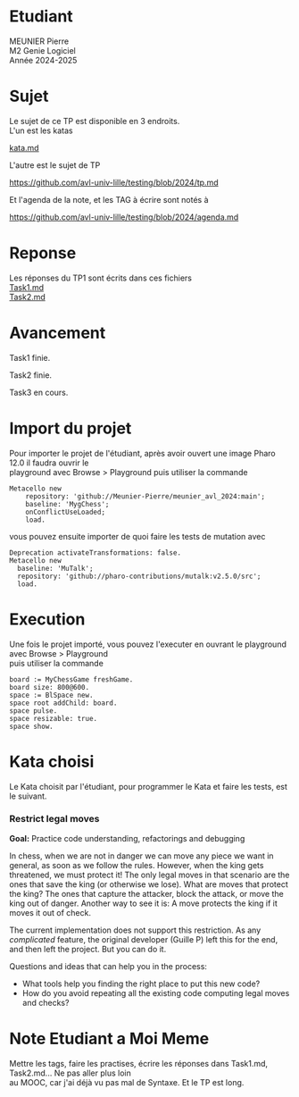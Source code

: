 


# Etudiant       

MEUNIER Pierre      
M2 Genie Logiciel     
Année 2024-2025     

# Sujet    

Le sujet de ce TP est disponible en 3 endroits.     
L'un est les katas   

[kata.md](./kata.md)   

L'autre est le sujet de TP   

https://github.com/avl-univ-lille/testing/blob/2024/tp.md   

Et l'agenda de la note, et les TAG à écrire sont notés à    

https://github.com/avl-univ-lille/testing/blob/2024/agenda.md    

# Reponse    

Les réponses du TP1 sont écrits dans ces fichiers     
[Task1.md](./Task1.md)  
[Task2.md](./Task2.md)  

# Avancement    

Task1 finie.   

Task2 finie.

Task3 en cours.

# Import du projet     

Pour importer le projet de l'étudiant, après avoir ouvert  une image Pharo 12.0 il faudra ouvrir le    
playground avec Browse > Playground puis utiliser la commande   

```
Metacello new
	repository: 'github://Meunier-Pierre/meunier_avl_2024:main';
	baseline: 'MygChess';
	onConflictUseLoaded;
	load.
```

vous pouvez ensuite importer de quoi faire les tests de mutation avec   

```
Deprecation activateTransformations: false.
Metacello new
  baseline: 'MuTalk';
  repository: 'github://pharo-contributions/mutalk:v2.5.0/src';
  load.
```


# Execution

Une fois le projet importé, vous pouvez l'executer en ouvrant le playground avec Browse > Playground     
puis utiliser la commande     

```
board := MyChessGame freshGame.
board size: 800@600.
space := BlSpace new.
space root addChild: board.
space pulse.
space resizable: true.
space show.
```

# Kata choisi   

Le Kata choisit par l'étudiant, pour programmer le Kata et faire les tests, est le suivant.

### Restrict legal moves

**Goal:** Practice code understanding, refactorings and debugging

In chess, when we are not in danger we can move any piece we want in general, as soon as we follow the rules.
However, when the king gets threatened, we must protect it!
The only legal moves in that scenario are the ones that save the king (or otherwise we lose).
What are moves that protect the king? The ones that capture the attacker, block the attack, or move the king out of danger.
Another way to see it is: A move protects the king if it moves it out of check.

The current implementation does not support this restriction.
As any *complicated* feature, the original developer (Guille P) left this for the end, and then left the project.
But you can do it.

Questions and ideas that can help you in the process:
- What tools help you finding the right place to put this new code?
- How do you avoid repeating all the existing code computing legal moves and checks?

# Note Etudiant a Moi Meme   

Mettre les tags, faire les practises, écrire les réponses dans Task1.md, Task2.md... Ne pas aller plus loin    
au MOOC, car j'ai déjà vu pas mal de Syntaxe. Et le TP est long.   
 


 



     
   


